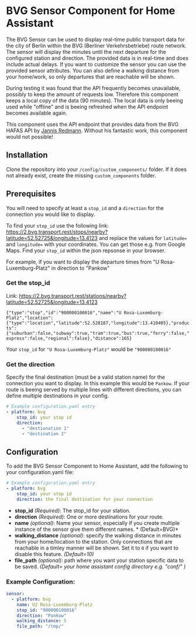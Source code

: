 # BVG Sensor Component for Home Assistant

The BVG Sensor can be used to display real-time public transport data for the city of Berlin within the BVG (Berliner Verkehrsbetriebe) route network.
The sensor will display the minutes until the next departure for the configured station and direction. The provided data is in real-time and does include actual delays. If you want to customize the sensor you can use the provided sensor attributes. You can also define a walking distance from your home/work, so only departures that are reachable will be shown.

During testing it was found that the API frequently becomes unavailable, possibly to keep the amount of requests low. Therefore this component keeps a local copy of the data (90 minutes). The local data is only beeing used while "offline" and is beeing refreshed when the API endpoint becomes available again.

This component uses the API endpoint that provides data from the BVG HAFAS API by [Jannis Redmann](https://github.com/derhuerst/).
Without his fantastic work, this component would not possible!

## Installation

Clone the repository into your `/config/custom_components/` folder. If it does not already exist, create the missing `custom_components` folder.

## Prerequisites

You will need to specify at least a `stop_id` and a `direction` for the connection you would like to display.

To find your `stop_id` use the following link: https://2.bvg.transport.rest/stops/nearby?latitude=52.52725&longitude=13.4123 and replace the values for `latitude=` and `longitude=` with your coordinates. You can get those e.g. from Google Maps.
Find your `stop_id` within the json repsonse in your browser.

For example, if you want to display the departure times from "U Rosa-Luxemburg-Platz" in direction to "Pankow"

### Get the stop_id

Link: https://2.bvg.transport.rest/stations/nearby?latitude=52.52725&longitude=13.4123

``
{"type":"stop","id":"900000100016","name":"U Rosa-Luxemburg-Platz","location":{"type":"location","latitude":52.528187,"longitude":13.410405},"products":{"suburban":false,"subway":true,"tram":true,"bus":true,"ferry":false,"express":false,"regional":false},"distance":165}
``

Your `stop_id` for `"U Rosa-Luxemburg-Platz"` would be `"900000100016"`

### Get the direction

Specify the final destination (must be a valid station name) for the connection you want to display. In this example this would be ``Pankow``. If your route is beeing served by multiple lines with different directions, you can define multiple destinations in your config.

```yaml
# Example configuration.yaml entry
- platform: bvg
    stop_id: your stop id
    direction:
      - "destionation 1"
      - "destination 2"
```

## Configuration

To add the BVG Sensor Component to Home Assistant, add the following to your configuration.yaml file:

```yaml
# Example configuration.yaml entry
- platform: bvg
    stop_id: your stop id
    direction: the final destination for your connection
```

- **stop_id** *(Required)*: The stop_id for your station.
- **direction** *(Required)*: One or more destinations for your route.
- **name** *(optional)*: Name your sensor, especially if you create multiple instance of the sensor give them different names. * (Default=BVG)*
- **walking_distance** *(optional)*: specify the walking distance in minutes from your home/location to the station. Only connections that are reachable in a timley manner will be shown. Set it to ``0`` if you want to disable this feature. *(Default=10)*
- **file_path** *(optional)*: path where you want your station specific data to be saved. *(Default= your home assistant config directory e.g. "conf/" )*

### Example Configuration:
```yaml
sensor:
  - platform: bvg
    name: U2 Rosa-Luxemburg-Platz
    stop_id: "900000100016"
    direction: "Pankow"
    walking_distance: 5
    file_path: "/tmp/"
```
